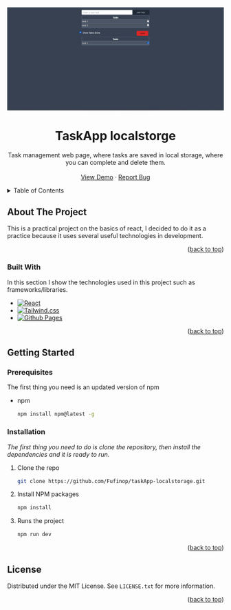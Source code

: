<a name="readme-top"></a>

<!-- PROJECT LOGO -->
<br />
<div align="center">
  <img src='preview.png' alt='project preview'>
  <h1 align="center">TaskApp localstorge</h1>

  <p align="center">

Task management web page, where tasks are saved in local storage, where you can complete and delete them.
<br />
<br />
<a href="https://ernestodelarosa.me/taskApp-localstorage/">View Demo</a>
·
<a href="https://github.com/Fufinop/taskApp-localstorage/issues">Report Bug</a>

  </p>
</div>

<!-- TABLE OF CONTENTS -->
<details>
  <summary>Table of Contents</summary>
  <ol>
    <li>
      <a href="#about-the-project">About The Project</a>
      <ul>
        <li><a href="#built-with">Built With</a></li>
      </ul>
    </li>
    <li>
      <a href="#getting-started">Getting Started</a>
      <ul>
        <li><a href="#prerequisites">Prerequisites</a></li>
        <li><a href="#installation">Installation</a></li>
      </ul>
    </li>
    <li><a href="#usage">Usage</a></li>
    <li><a href="#license">License</a></li>
  </ol>
</details>

<!-- ABOUT THE PROJECT -->

## About The Project

This is a practical project on the basics of react, I decided to do it as a practice because it uses several useful technologies in development.

<p align="right">(<a href="#readme-top">back to top</a>)</p>

### Built With

In this section I show the technologies used in this project such as frameworks/libraries.

- [![React][React.js]][React-url]
- [![Tailwind.css][Tailwind.css]][Tailwind.css]
- [![Github Pages][Github Pages]][Github Pages]

<p align="right">(<a href="#readme-top">back to top</a>)</p>

<!-- GETTING STARTED -->

## Getting Started

### Prerequisites

The first thing you need is an updated version of npm

- npm
  ```sh
  npm install npm@latest -g
  ```

### Installation

_The first thing you need to do is clone the repository, then install the dependencies and it is ready to run._

1. Clone the repo
   ```sh
   git clone https://github.com/Fufinop/taskApp-localstorage.git
   ```
2. Install NPM packages
   ```sh
   npm install
   ```
3. Runs the project
   ```js
   npm run dev
   ```

<p align="right">(<a href="#readme-top">back to top</a>)</p>

<!-- LICENSE -->

## License

Distributed under the MIT License. See `LICENSE.txt` for more information.

<p align="right">(<a href="#readme-top">back to top</a>)</p>

<!-- MARKDOWN LINKS & IMAGES -->
<!-- https://www.markdownguide.org/basic-syntax/#reference-style-links -->

[React.js]: https://img.shields.io/badge/React-20232A?style=for-the-badge&logo=react&logoColor=61DAFB
[React-url]: https://reactjs.org/
[Tailwind.css]: https://img.shields.io/badge/Tailwindcss-20232A?style=for-the-badge&logo=TailwindCSS&logoColor=#06B6D4
[Tailwind.css]: https://tailwindcss.com/
[Github Pages]: https://img.shields.io/badge/GhPages-20232A?style=for-the-badge&logo=GitHubPages&logoColor=#222222
[Github Pages]: https://pages.github.com/
